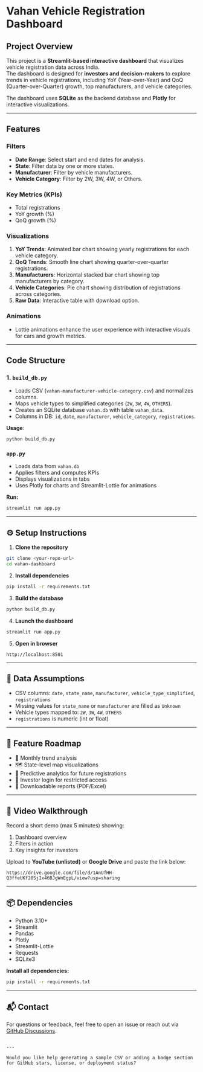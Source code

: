 # Vahan Vehicle Registration Dashboard

## **Project Overview**
This project is a **Streamlit-based interactive dashboard** that visualizes vehicle registration data across India.  
The dashboard is designed for **investors and decision-makers** to explore trends in vehicle registrations, including YoY (Year-over-Year) and QoQ (Quarter-over-Quarter) growth, top manufacturers, and vehicle categories.  

The dashboard uses **SQLite** as the backend database and **Plotly** for interactive visualizations.  

---

## **Features**

### **Filters**
- **Date Range**: Select start and end dates for analysis.  
- **State**: Filter data by one or more states.  
- **Manufacturer**: Filter by vehicle manufacturers.  
- **Vehicle Category**: Filter by 2W, 3W, 4W, or Others.  

### **Key Metrics (KPIs)**
- Total registrations  
- YoY growth (%)  
- QoQ growth (%)  

### **Visualizations**
1. **YoY Trends**: Animated bar chart showing yearly registrations for each vehicle category.  
2. **QoQ Trends**: Smooth line chart showing quarter-over-quarter registrations.  
3. **Manufacturers**: Horizontal stacked bar chart showing top manufacturers by category.  
4. **Vehicle Categories**: Pie chart showing distribution of registrations across categories.  
5. **Raw Data**: Interactive table with download option.  

### **Animations**
- Lottie animations enhance the user experience with interactive visuals for cars and growth metrics.  

---

## **Code Structure**

### **1. `build_db.py`**
- Loads CSV (`vahan-manufacturer-vehicle-category.csv`) and normalizes columns.  
- Maps vehicle types to simplified categories (`2W`, `3W`, `4W`, `OTHERS`).  
- Creates an SQLite database `vahan.db` with table `vahan_data`.  
- Columns in DB: `id`, `date`, `manufacturer`, `vehicle_category`, `registrations`.  

**Usage**:  
```bash
python build_db.py

```

### `app.py`
- Loads data from `vahan.db`  
- Applies filters and computes KPIs  
- Displays visualizations in tabs  
- Uses Plotly for charts and Streamlit-Lottie for animations  

**Run:**
```bash
streamlit run app.py
```

---

## ⚙️ Setup Instructions

1. **Clone the repository**
```bash
git clone <your-repo-url>
cd vahan-dashboard
```

2. **Install dependencies**
```bash
pip install -r requirements.txt
```

3. **Build the database**
```bash
python build_db.py
```

4. **Launch the dashboard**
```bash
streamlit run app.py
```

5. **Open in browser**
```
http://localhost:8501
```

---

## 📁 Data Assumptions

- CSV columns: `date`, `state_name`, `manufacturer`, `vehicle_type_simplified`, `registrations`  
- Missing values for `state_name` or `manufacturer` are filled as `Unknown`  
- Vehicle types mapped to: `2W`, `3W`, `4W`, `OTHERS`  
- `registrations` is numeric (int or float)

---

## 🚀 Feature Roadmap

- 📅 Monthly trend analysis  
- 🗺️ State-level map visualizations  
- 🔮 Predictive analytics for future registrations  
- 🔐 Investor login for restricted access  
- 📄 Downloadable reports (PDF/Excel)

---

## 🎥 Video Walkthrough

Record a short demo (max 5 minutes) showing:
1. Dashboard overview  
2. Filters in action  
3. Key insights for investors  

Upload to **YouTube (unlisted)** or **Google Drive** and paste the link below:

```
https://drive.google.com/file/d/1AnUfHH-Q3ffeUKf20SjIx46BJgWnEgpL/view?usp=sharing
```

---

## 📦 Dependencies

- Python 3.10+  
- Streamlit  
- Pandas  
- Plotly  
- Streamlit-Lottie  
- Requests  
- SQLite3  

**Install all dependencies:**
```bash
pip install -r requirements.txt
```

---

## 📬 Contact

For questions or feedback, feel free to open an issue or reach out via [GitHub Discussions](https://github.com/).

```

---

Would you like help generating a sample CSV or adding a badge section for GitHub stars, license, or deployment status?
